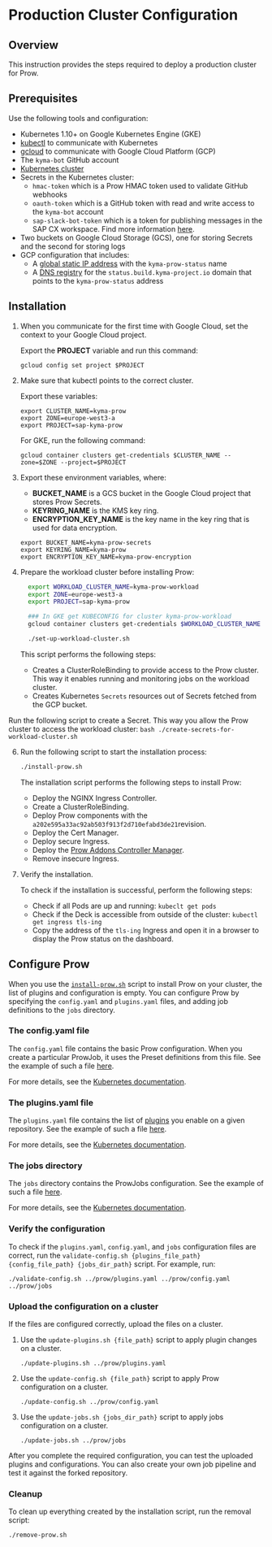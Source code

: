 # Production Cluster Configuration

## Overview

This instruction provides the steps required to deploy a production cluster for Prow.

## Prerequisites

Use the following tools and configuration:

- Kubernetes 1.10+ on Google Kubernetes Engine (GKE)
- [kubectl](https://kubernetes.io/docs/tasks/tools/install-kubectl/) to communicate with Kubernetes
- [gcloud](https://cloud.google.com/sdk/gcloud/) to communicate with Google Cloud Platform (GCP)
- The `kyma-bot` GitHub account
- [Kubernetes cluster](./prow-installation-on-forks.md#provision-a-cluster)
- Secrets in the Kubernetes cluster:
  - `hmac-token` which is a Prow HMAC token used to validate GitHub webhooks
  - `oauth-token` which is a GitHub token with read and write access to the `kyma-bot` account
  - `sap-slack-bot-token` which is a token for publishing messages in the SAP CX workspace. Find more information [here](https://api.slack.com/docs/token-types#bot).
- Two buckets on Google Cloud Storage (GCS), one for storing Secrets and the second for storing logs
- GCP configuration that includes:
  - A [global static IP address](https://cloud.google.com/compute/docs/ip-addresses/reserve-static-external-ip-address) with the `kyma-prow-status` name
  - A [DNS registry](https://cloud.google.com/dns/docs/quickstart#create_a_managed_public_zone) for the `status.build.kyma-project.io` domain that points to the `kyma-prow-status` address

## Installation

1. When you communicate for the first time with Google Cloud, set the context to your Google Cloud project.

   Export the **PROJECT** variable and run this command:

   ```
   gcloud config set project $PROJECT
   ```

2. Make sure that kubectl points to the correct cluster.

   Export these variables:

   ```
   export CLUSTER_NAME=kyma-prow
   export ZONE=europe-west3-a
   export PROJECT=sap-kyma-prow
   ```

   For GKE, run the following command:

   ```
   gcloud container clusters get-credentials $CLUSTER_NAME --zone=$ZONE --project=$PROJECT
   ```

3. Export these environment variables, where:

   - **BUCKET_NAME** is a GCS bucket in the Google Cloud project that stores Prow Secrets.
   - **KEYRING_NAME** is the KMS key ring.
   - **ENCRYPTION_KEY_NAME** is the key name in the key ring that is used for data encryption.

   ```
   export BUCKET_NAME=kyma-prow-secrets
   export KEYRING_NAME=kyma-prow
   export ENCRYPTION_KEY_NAME=kyma-prow-encryption
   ```

4. Prepare the workload cluster before installing Prow:

    ```bash
      export WORKLOAD_CLUSTER_NAME=kyma-prow-workload
      export ZONE=europe-west3-a
      export PROJECT=sap-kyma-prow

      ### In GKE get KUBECONFIG for cluster kyma-prow-workload
      gcloud container clusters get-credentials $WORKLOAD_CLUSTER_NAME --zone=$ZONE --project=$PROJECT

      ./set-up-workload-cluster.sh
    ```

    This script performs the following steps:
    - Creates a ClusterRoleBinding to provide access to the Prow cluster. This way it enables running and monitoring jobs on the workload cluster.
    - Creates Kubernetes `Secrets` resources out of Secrets fetched from the GCP bucket.


Run the following script to create a Secret. This way you allow the Prow cluster to access the workload cluster: 
    ```bash
    ./create-secrets-for-workload-cluster.sh
    ```

6. Run the following script to start the installation process:

   ```bash
   ./install-prow.sh
   ```

   The installation script performs the following steps to install Prow:

   - Deploy the NGINX Ingress Controller.
   - Create a ClusterRoleBinding.
   - Deploy Prow components with the `a202e595a33ac92ab503f913f2d710efabd3de21`revision.
   - Deploy the Cert Manager.
   - Deploy secure Ingress.
   - Deploy the [Prow Addons Controller Manager](../../development/prow-addons-ctrl-manager/README.md).
   - Remove insecure Ingress.

7. Verify the installation.

   To check if the installation is successful, perform the following steps:

   - Check if all Pods are up and running:
     `kubeclt get pods`
   - Check if the Deck is accessible from outside of the cluster:
     `kubectl get ingress tls-ing`
   - Copy the address of the `tls-ing` Ingress and open it in a browser to display the Prow status on the dashboard.

## Configure Prow

When you use the [`install-prow.sh`](../../prow/install-prow.sh) script to install Prow on your cluster, the list of plugins and configuration is empty. You can configure Prow by specifying the `config.yaml` and `plugins.yaml` files, and adding job definitions to the `jobs` directory.

### The config.yaml file

The `config.yaml` file contains the basic Prow configuration. When you create a particular ProwJob, it uses the Preset definitions from this file. See the example of such a file [here](../../prow/config.yaml).

For more details, see the [Kubernetes documentation](https://github.com/kubernetes/test-infra/blob/master/prow/getting_started_deploy.md#add-more-jobs-by-modifying-configyaml).

### The plugins.yaml file

The `plugins.yaml` file contains the list of [plugins](https://status.build.kyma-project.io/plugins) you enable on a given repository. See the example of such a file [here](../../prow/plugins.yaml).

For more details, see the [Kubernetes documentation](https://github.com/kubernetes/test-infra/blob/master/prow/getting_started_deploy.md#enable-some-plugins-by-modifying-pluginsyaml).

### The jobs directory

The `jobs` directory contains the ProwJobs configuration. See the example of such a file [here](../../prow/jobs).

For more details, see the [Kubernetes documentation](https://github.com/kubernetes/test-infra/blob/master/prow/getting_started_deploy.md#add-more-jobs-by-modifying-configyaml).

### Verify the configuration

To check if the `plugins.yaml`, `config.yaml`, and `jobs` configuration files are correct, run the `validate-config.sh {plugins_file_path} {config_file_path} {jobs_dir_path}` script. For example, run:

```
./validate-config.sh ../prow/plugins.yaml ../prow/config.yaml ../prow/jobs
```

### Upload the configuration on a cluster

If the files are configured correctly, upload the files on a cluster.

1. Use the `update-plugins.sh {file_path}` script to apply plugin changes on a cluster.

   ```
   ./update-plugins.sh ../prow/plugins.yaml
   ```

2. Use the `update-config.sh {file_path}` script to apply Prow configuration on a cluster.

   ```
   ./update-config.sh ../prow/config.yaml
   ```

3. Use the `update-jobs.sh {jobs_dir_path}` script to apply jobs configuration on a cluster.

   ```
   ./update-jobs.sh ../prow/jobs
   ```

After you complete the required configuration, you can test the uploaded plugins and configurations. You can also create your own job pipeline and test it against the forked repository.

### Cleanup

To clean up everything created by the installation script, run the removal script:

```
./remove-prow.sh
```
